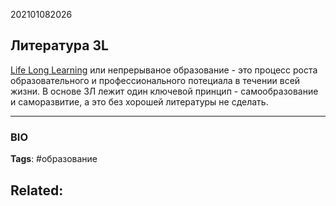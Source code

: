 202101082026
## Литература 3L
[Life Long Learning](https://ru.wikipedia.org/wiki/Непрерывное_образование) или непрерываное образование - это процесс роста образовательного и профессионального потециала в течении всей жизни. В основе 3Л лежит один ключевой принцип - самообразование и саморазвитие, а это без хорошей литературы не сделать. 

---
### BIO
**Tags**: #образование 

**Related**:
- 